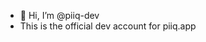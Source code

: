 - 👋 Hi, I’m @piiq-dev
- This is the official dev account for piiq.app

<!---
piiq-dev/piiq-dev is a ✨ special ✨ repository because its `README.md` (this file) appears on your GitHub profile.
You can click the Preview link to take a look at your changes.
--->
